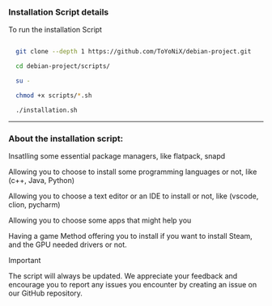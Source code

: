 ### Installation Script details

To run the installation Script

```bash

  git clone --depth 1 https://github.com/ToYoNiX/debian-project.git

  cd debian-project/scripts/

  su -

  chmod +x scripts/*.sh

  ./installation.sh

```

---

### About the installation script:

Insatlling some essential package managers, like flatpack, snapd

Allowing you to choose to install some programming languages or not, like (c++, Java, Python)

Allowing you to choose a text editor or an IDE to install or not, like (vscode, clion, pycharm)

Allowing you to choose some apps that might help you

Having a game Method offering you to install if you want to install Steam, and the GPU needed drivers or not.

> [!IMPORTANT]
> The script will always be updated. We appreciate your feedback and encourage you to report any issues you encounter by creating an issue on our GitHub repository.

